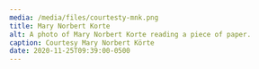 ```yaml
---
media: /media/files/courtesty-mnk.png
title: Mary Norbert Korte
alt: A photo of Mary Norbert Korte reading a piece of paper.
caption: Courtesy Mary Norbert Körte
date: 2020-11-25T09:39:00-0500
---
```

